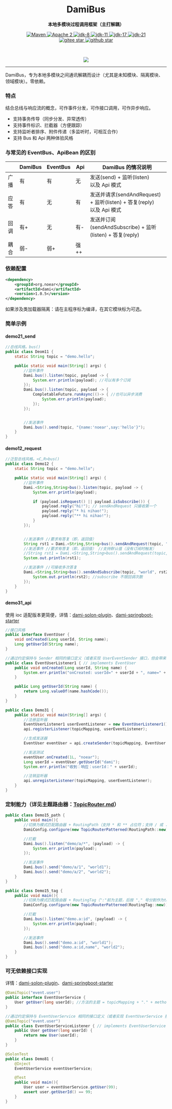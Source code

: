 <h1 align="center" style="text-align:center;">
  DamiBus
</h1>
<p align="center">
	<strong>本地多模块过程调用框架（主打解耦）</strong>
</p>

<p align="center">
    <a target="_blank" href="https://search.maven.org/artifact/org.noear/dami">
        <img src="https://img.shields.io/maven-central/v/org.noear/dami.svg?label=Maven%20Central" alt="Maven" />
    </a>
    <a target="_blank" href="https://www.apache.org/licenses/LICENSE-2.0.txt">
		<img src="https://img.shields.io/:license-Apache2-blue.svg" alt="Apache 2" />
	</a>
    <a target="_blank" href="https://www.oracle.com/java/technologies/javase/javase-jdk8-downloads.html">
		<img src="https://img.shields.io/badge/JDK-8-green.svg" alt="jdk-8" />
	</a>
    <a target="_blank" href="https://www.oracle.com/java/technologies/javase/jdk11-archive-downloads.html">
		<img src="https://img.shields.io/badge/JDK-11-green.svg" alt="jdk-11" />
	</a>
    <a target="_blank" href="https://www.oracle.com/java/technologies/javase/jdk17-archive-downloads.html">
		<img src="https://img.shields.io/badge/JDK-17-green.svg" alt="jdk-17" />
	</a>
    <a target="_blank" href="https://www.oracle.com/java/technologies/javase/jdk21-archive-downloads.html">
		<img src="https://img.shields.io/badge/JDK-21-green.svg" alt="jdk-21" />
	</a>
    <br />
    <a target="_blank" href='https://gitee.com/noear/dami/stargazers'>
        <img src='https://gitee.com/noear/dami/badge/star.svg' alt='gitee star'/>
    </a>
    <a target="_blank" href='https://github.com/noear/dami/stargazers'>
        <img src="https://img.shields.io/github/stars/noear/dami.svg?style=flat&logo=github" alt="github star"/>
    </a>
</p>

<br/>
<p align="center">
	<a href="https://jq.qq.com/?_wv=1027&k=kjB5JNiC">
	<img src="https://img.shields.io/badge/QQ交流群-22200020-orange"/></a>
</p>


<hr />




DamiBus，专为本地多模块之间通讯解耦而设计（尤其是未知模块、隔离模块、领域模块）。零依赖。

###  特点

结合总线与响应流的概念，可作事件分发，可作接口调用，可作异步响应。

* 支持事务传导（同步分发、异常透传）
* 支持事件标识、拦截器（方便跟踪）
* 支持监听者排序、附件传递（多监听时，可相互合作）
* 支持 Bus 和 Api 两种体验风格


### 与常见的 EventBus、ApiBean 的区别

|    | DamiBus | EventBus | Api | DamiBus 的情况说明                                                    |
|----|------|----------|-----|----------------------------------------------------------------|
| 广播 | 有    | 有        | 无   | 发送(send) + 监听(listen)<br/>以及 Api 模式                            |
| 应答 | 有    | 无        | 有   | 发送并请求(sendAndRequest) + 监听(listen) + 答复(reply)<br/>以及 Api 模式 |
| 回调 | 有+   | 无        | 有-  | 发送并订阅(sendAndSubscribe) + 监听(listen) + 答复(reply)               |
| 耦合 | 弱-   | 弱+       | 强++ |                                                                |


### 依赖配置

```xml
<dependency>
    <groupId>org.noear</groupId>
    <artifactId>dami</artifactId>
    <version>1.0.5</version>
</dependency>
```

如果涉及类加载器隔离：请在主程序标为编译，在其它模块标为可选。

### 简单示例


#### demo21_send

```java
//总线风格。bus()
public class Deom11 {
    static String topic = "demo.hello";

    public static void main(String[] args) {
        //监听事件
        Dami.bus().listen(topic, payload -> {
            System.err.println(payload); //可以有多个订阅
        });
        Dami.bus().listen(topic, payload -> {
            CompletableFuture.runAsync(()-> { //也可以异步消费
                System.err.println(payload);
            });
        });


        //发送事件
        Dami.bus().send(topic, "{name:'noear',say:'hello'}");
    }
}
```

#### demo12_request

```java
//泛型总线风格。<C,R>bus()
public class Demo12 {
    static String topic = "demo.hello";

    public static void main(String[] args) {
        //监听事件
        Dami.<String,String>bus().listen(topic, payload -> {
            System.err.println(payload);

            if (payload.isRequest() || payload.isSubscribe()) {
                payload.reply("hi!"); // sendAndRequest 只接收第一个
                payload.reply("* hi nihao!");
                payload.reply("** hi nihao!");
            }
        });


        //发送事件 //要求有答复（即，返回值）
        String rst1 = Dami.<String,String>bus().sendAndRequest(topic, "world"); 
        //发送事件 //要求有答复（即，返回值） //支持默认值（没有订阅时触发）
        //String rst1 = Dami.<String,String>bus().sendAndRequest(topic, "world",()->"demo"); 
        System.out.println(rst1);

        //发送事件 //可接收多次答复
        Dami.<String,String>bus().sendAndSubscribe(topic, "world", rst2 -> {
            System.out.println(rst2); //subscribe 不限回调次数
        });
    }
}
```

#### demo31_api

使用 ioc 适配版本更简便，详情：[dami-solon-plugin](dami-solon-plugin)、[dami-springboot-starter](dami-springboot-starter)

```java
//接口风格
public interface EventUser {
    void onCreated(Long userId, String name);
    Long getUserId(String name);
}

//通过约定保持与 Sender 相同的接口定义（或者实现 UserEventSender 接口，但会带来依赖关系）
public class EventUserListener1 { // implements EventUser
    public void onCreated(Long userId, String name) {
        System.err.println("onCreated: userId=" + userId + ", name=" + name);
    }

    public Long getUserId(String name) {
        return Long.valueOf(name.hashCode());
    }
}

public class Demo31 {
    public static void main(String[] args) {
        //注册监听器
        EventUserListener1 userEventListener = new EventUserListener1();
        api.registerListener(topicMapping, userEventListener);

        //生成发送器
        EventUser eventUser = api.createSender(topicMapping, EventUser.class);

        //发送测试
        eventUser.onCreated(1L, "noear");
        Long userId = eventUser.getUserId("dami");
        System.err.println("收到：响应：userId：" + userId);

        //注销监听器
        api.unregisterListener(topicMapping, userEventListener);
    }
}
```


### 定制能力（详见主题路由器：[TopicRouter.md](TopicRouter.md)）

```java
public class Demo15_path {
    public void main(){
        //切换为模式匹配路由器 + RoutingPath（支持 * 和 ** 占位符；支持 / 或 . 做为间隔）
        DamiConfig.configure(new TopicRouterPatterned(RoutingPath::new));

        //拦截
        Dami.bus().listen("demo/a/*", (payload) -> {
            System.err.println(payload);
        });

        //发送事件
        Dami.bus().send("demo/a/1", "world1");
        Dami.bus().send("demo/a/2", "world2");
    }
}
```

```java
public class Demo15_tag {
    public void main(){
        //切换为模式匹配路由器 + RoutingTag（":"前为主题，后按 "," 号分割作为tag）
        DamiConfig.configure(new TopicRouterPatterned(RoutingTag::new));

        //拦截
        Dami.bus().listen("demo.a:id", (payload) -> {
            System.err.println(payload);
        });

        //发送事件
        Dami.bus().send("demo.a:id", "world1");
        Dami.bus().send("demo.a:id,name", "world2");
    }
}
```

### 可无依赖接口实现

详情：[dami-solon-plugin](dami-solon-plugin)、[dami-springboot-starter](dami-springboot-starter)

```java
@DamiTopic("event.user")
public interface EventUserService {
    User getUser(long userId); //方法的主题 = topicMapping + "." + method.getName() //方法不能重名
}

//通过约定保持与 EventUserService 相同的接口定义（或者实现 EventUserService 接口，这个会带来依赖关系）
@DamiTopic("event.user")
public class EventUserServiceListener { // implements EventUserService // 它相当于是个实现类
    public User getUser(long userId) {
        return new User(userId);
    }
}

@SolonTest
public class Demo81 {
    @Inject
    EventUserService eventUserService;

    @Test
    public void main(){
        User user = eventUserService.getUser(99);
        assert user.getUserId() == 99;
    }
}
```